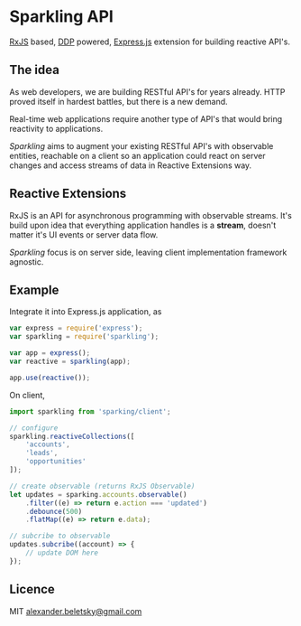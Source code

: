 # Sparkling API

[RxJS](http://reactivex.io/) based, [DDP](https://www.meteor.com/ddp) powered, [Express.js](http://expressjs.com/) extension for building reactive API's.

## The idea

As web developers, we are building RESTful API's for years already. HTTP proved itself in hardest battles, but there is a new demand.

Real-time web applications require another type of API's that would bring reactivity to applications.

*Sparkling* aims to augment your existing RESTful API's with observable entities, reachable on a client so an application could react on server changes and access streams of data in Reactive Extensions way.

## Reactive Extensions

RxJS is an API for asynchronous programming with observable streams.  It's build upon idea that everything application handles is a **stream**, doesn't matter it's UI events or server data flow.

*Sparkling* focus is on server side, leaving client implementation framework agnostic.

## Example

Integrate it into Express.js application, as

```js
var express = require('express');
var sparkling = require('sparkling');

var app = express();
var reactive = sparkling(app);

app.use(reactive());
```

On client,

```js
import sparkling from 'sparking/client';

// configure
sparkling.reactiveCollections([
    'accounts',
    'leads',
    'opportunities'
]);

// create observable (returns RxJS Observable)
let updates = sparking.accounts.observable()
    .filter((e) => return e.action === 'updated')
    .debounce(500)
    .flatMap((e) => return e.data);

// subcribe to observable
updates.subcribe((account) => {
    // update DOM here
});
```

## Licence

MIT alexander.beletsky@gmail.com
